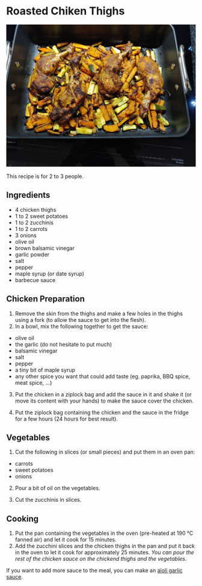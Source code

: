 # Roasted Chiken Thighs

![](./roasted_chicken_thighs.jpg)

This recipe is for 2 to 3 people.

## Ingredients

- 4 chicken thighs
- 1 to 2 sweet potatoes
- 1 to 2 zucchinis
- 1 to 2 carrots
- 3 onions
- olive oil
- brown balsamic vinegar
- garlic powder
- salt
- pepper
- maple syrup (or date syrup)
- barbecue sauce

## Chicken Preparation

1. Remove the skin from the thighs and make a few holes in the thighs using a fork (to allow the sauce to get into the flesh).
2. In a bowl, mix the following together to get the sauce:

  - olive oil
  - the garlic (do not hesitate to put much)
  - balsamic vinegar
  - salt
  - pepper
  - a tiny bit of maple syrup
  - any other spice you want that could add taste (eg. paprika, BBQ spice, meat spice, ...)

3. Put the chicken in a ziplock bag and add the sauce in it and shake it (or move its content with your hands) to make the sauce cover the chicken.

4. Put the ziplock bag containing the chicken and the sauce in the fridge for a few hours (24 hours for best result).

## Vegetables

1. Cut the following in slices (or small pieces) and put them in an oven pan:

  - carrots
  - sweet potatoes
  - onions

2. Pour a bit of oil on the vegetables.

3. Cut the zucchinis in slices.

## Cooking

1. Put the pan containing the vegetables in the oven (pre-heated at 190 °C fanned air) and let it cook for 15 minutes.
2. Add the zucchini slices and the chicken thighs in the pan and put it back in the oven to let it cook for approximately 25 minutes. _You can pour the rest of the chicken sauce on the chickend thighs and the vegetables._

If you want to add more sauce to the meal, you can make an [aïoli garlic sauce](/sauces/aioli_sauce.md).
